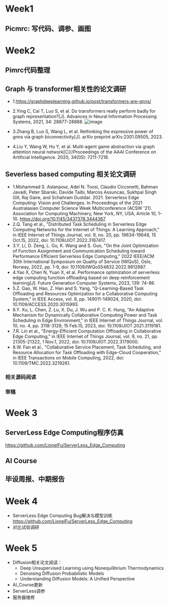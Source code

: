 # Week1
## Picmrc: 写代码、调参、画图
# Week2
## Pimrc代码整理
## Graph 与 transformer相关性的论文调研
- 1.https://graphdeeplearning.github.io/post/transformers-are-gnns/
- 2.Ying C, Cai T, Luo S, et al. Do transformers really perform badly for graph representation?[J]. Advances in Neural Information Processing Systems, 2021, 34: 28877-28888.
![image](https://user-images.githubusercontent.com/90789521/228771067-5e7a526b-33e7-425b-a2be-e73bcf97a833.png)

- 3.Zhang B, Luo S, Wang L, et al. Rethinking the expressive power of gnns via graph biconnectivity[J]. arXiv preprint arXiv:2301.09505, 2023.
- 4.Liu Y, Wang W, Hu Y, et al. Multi-agent game abstraction via graph attention neural network[C]//Proceedings of the AAAI Conference on Artificial Intelligence. 2020, 34(05): 7211-7218.
## Severless based computing 相关论文调研
- 1.Mohammad S. Aslanpour, Adel N. Toosi, Claudio Cicconetti, Bahman Javadi, Peter Sbarski, Davide Taibi, Marcos Assuncao, Sukhpal Singh Gill, Raj Gaire, and Schahram Dustdar. 2021. Serverless Edge Computing: Vision and Challenges. In Proceedings of the 2021 Australasian Computer Science Week Multiconference (ACSW '21). Association for Computing Machinery, New York, NY, USA, Article 10, 1–10. https://doi.org/10.1145/3437378.3444367
- 2.Q. Tang et al., "Distributed Task Scheduling in Serverless Edge Computing Networks for the Internet of Things: A Learning Approach," in IEEE Internet of Things Journal, vol. 9, no. 20, pp. 19634-19648, 15 Oct.15, 2022, doi: 10.1109/JIOT.2022.3167417.
- 3.Y. Li, D. Zeng, L. Gu, K. Wang and S. Guo, "On the Joint Optimization of Function Assignment and Communication Scheduling toward Performance Efficient Serverless Edge Computing," 2022 IEEE/ACM 30th International Symposium on Quality of Service (IWQoS), Oslo, Norway, 2022, pp. 1-9, doi: 10.1109/IWQoS54832.2022.9812887.
- 4.Yao X, Chen N, Yuan X, et al. Performance optimization of serverless edge computing function offloading based on deep reinforcement learning[J]. Future Generation Computer Systems, 2023, 139: 74-86.
- 5.Z. Gao, W. Hao, Z. Han and S. Yang, "Q-Learning-Based Task Offloading and Resources Optimization for a Collaborative Computing System," in IEEE Access, vol. 8, pp. 149011-149024, 2020, doi: 10.1109/ACCESS.2020.3015993.
- 6.Y. Xu, L. Chen, Z. Lu, X. Du, J. Wu and P. C. K. Hung, "An Adaptive Mechanism for Dynamically Collaborative Computing Power and Task Scheduling in Edge Environment," in IEEE Internet of Things Journal, vol. 10, no. 4, pp. 3118-3129, 15 Feb.15, 2023, doi: 10.1109/JIOT.2021.3119181.
- 7.R. Lin et al., "Energy-Efficient Computation Offloading in Collaborative Edge Computing," in IEEE Internet of Things Journal, vol. 9, no. 21, pp. 21305-21322, 1 Nov.1, 2022, doi: 10.1109/JIOT.2022.3179000.
- 8.W. Fan et al., "Collaborative Service Placement, Task Scheduling, and Resource Allocation for Task Offloading with Edge-Cloud Cooperation," in IEEE Transactions on Mobile Computing, 2022, doi: 10.1109/TMC.2022.3219261.
### 相关源码阅读
### 审稿
# Week 3
## ServerLess Edge Computing程序仿真
https://github.com/LionelFu/ServerLess_Edge_Computing
## AI Course
## 毕设周报、中期报告
# Week 4
- ServerLess Edge Computing Bug解决与模型训练 https://github.com/LionelFu/ServerLess_Edge_Computing
- 对比试验调研

# Week 5
- Diffusion相关论文阅读：
  - Deep Unsupervised Learning using Nonequilibrium Thermodynamics
  - Denoising Diffusion Probabilistic Models
  - Understanding Diffusion Models: A Unified Perspective
- AI_Course更新
- ServerLess调参
- 服务器维修

